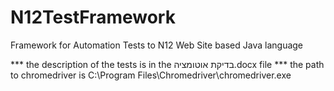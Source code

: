 # N12TestFramework
Framework for Automation Tests to N12 Web Site based Java language

*** the description of the tests is in the בדיקת אוטומציה.docx file 
*** the path to chromedriver is C:\Program Files\Chromedriver\chromedriver.exe
